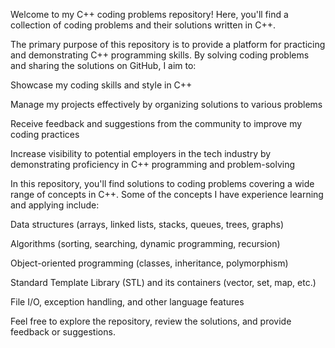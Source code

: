 Welcome to my C++ coding problems repository! Here, you'll find a collection of coding problems and their solutions written in C++.



The primary purpose of this repository is to provide a platform for practicing and demonstrating C++ programming skills. By solving coding problems and sharing the solutions on GitHub, I aim to:

Showcase my coding skills and style in C++

Manage my projects effectively by organizing solutions to various problems

Receive feedback and suggestions from the community to improve my coding practices

Increase visibility to potential employers in the tech industry by demonstrating proficiency in C++ programming and problem-solving



In this repository, you'll find solutions to coding problems covering a wide range of concepts in C++. Some of the concepts I have experience learning and applying include:

Data structures (arrays, linked lists, stacks, queues, trees, graphs)

Algorithms (sorting, searching, dynamic programming, recursion)

Object-oriented programming (classes, inheritance, polymorphism)

Standard Template Library (STL) and its containers (vector, set, map, etc.)

File I/O, exception handling, and other language features

Feel free to explore the repository, review the solutions, and provide feedback or suggestions.
